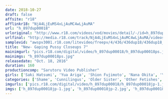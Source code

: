 ```yaml
---
date: 2018-10-27
draft: false
affsite: "r18"
afflinkr18: "NjA4LjEuMS4xLjAuMC4wLjAuMA"
url: "h_897dup00018"
urloriginal: "http://www.r18.com/videos/vod/movies/detail/-/id=h_897dup00018"
urlfinal: "http://media.r18.com/track/NjA4LjEuMS4xLjAuMC4wLjAuMA/videos/vod/movies/detail/-/id=h_897dup00018"
samplevid: "awspv3001.r18.com/litevideo/freepv/4/436/436dup18/436dup18_dmb_w.mp4"
title: "New- Gaping Pussy Closeups 7"
mainimgurl: "pics.r18.com/digital/video/h_897dup00018/h_897dup00018ps.jpg"
mainimgs: "h_897dup00018ps.jpg"
releasedate: "Oct. 18, 2016"
duration: 160
productioncomp: "Sarutoru Video Publisher"
girls: ['Saki Hatsumi', 'Yua Ariga', 'Shion Fujimoto', 'Nana Okita', 'Yukina Enomoto', 'Yuri Momose', 'Yui Shinkawa', 'Chihiro Yuikawa', 'Kurumi Kawane', 'Arina Fujimori']
categories: ['Shame', 'Cunnilingus', 'Older Sister', 'Other Fetishes', 'Genital Close-Up', 'Fingering', 'Hi-Def']
imgurls: ['pics.r18.com/digital/video/h_897dup00018/h_897dup00018jp-1.jpg', 'pics.r18.com/digital/video/h_897dup00018/h_897dup00018jp-2.jpg', 'pics.r18.com/digital/video/h_897dup00018/h_897dup00018jp-3.jpg', 'pics.r18.com/digital/video/h_897dup00018/h_897dup00018jp-4.jpg', 'pics.r18.com/digital/video/h_897dup00018/h_897dup00018jp-5.jpg', 'pics.r18.com/digital/video/h_897dup00018/h_897dup00018jp-6.jpg', 'pics.r18.com/digital/video/h_897dup00018/h_897dup00018jp-7.jpg', 'pics.r18.com/digital/video/h_897dup00018/h_897dup00018jp-8.jpg', 'pics.r18.com/digital/video/h_897dup00018/h_897dup00018jp-9.jpg', 'pics.r18.com/digital/video/h_897dup00018/h_897dup00018jp-10.jpg', 'pics.r18.com/digital/video/h_897dup00018/h_897dup00018jp-11.jpg', 'pics.r18.com/digital/video/h_897dup00018/h_897dup00018jp-12.jpg', 'pics.r18.com/digital/video/h_897dup00018/h_897dup00018jp-13.jpg', 'pics.r18.com/digital/video/h_897dup00018/h_897dup00018jp-14.jpg', 'pics.r18.com/digital/video/h_897dup00018/h_897dup00018jp-15.jpg', 'pics.r18.com/digital/video/h_897dup00018/h_897dup00018jp-16.jpg', 'pics.r18.com/digital/video/h_897dup00018/h_897dup00018jp-17.jpg', 'pics.r18.com/digital/video/h_897dup00018/h_897dup00018jp-18.jpg', 'pics.r18.com/digital/video/h_897dup00018/h_897dup00018jp-19.jpg', 'pics.r18.com/digital/video/h_897dup00018/h_897dup00018jp-20.jpg']
imgs: ['h_897dup00018jp-1.jpg', 'h_897dup00018jp-2.jpg', 'h_897dup00018jp-3.jpg', 'h_897dup00018jp-4.jpg', 'h_897dup00018jp-5.jpg', 'h_897dup00018jp-6.jpg', 'h_897dup00018jp-7.jpg', 'h_897dup00018jp-8.jpg', 'h_897dup00018jp-9.jpg', 'h_897dup00018jp-10.jpg', 'h_897dup00018jp-11.jpg', 'h_897dup00018jp-12.jpg', 'h_897dup00018jp-13.jpg', 'h_897dup00018jp-14.jpg', 'h_897dup00018jp-15.jpg', 'h_897dup00018jp-16.jpg', 'h_897dup00018jp-17.jpg', 'h_897dup00018jp-18.jpg', 'h_897dup00018jp-19.jpg', 'h_897dup00018jp-20.jpg']
---
```

